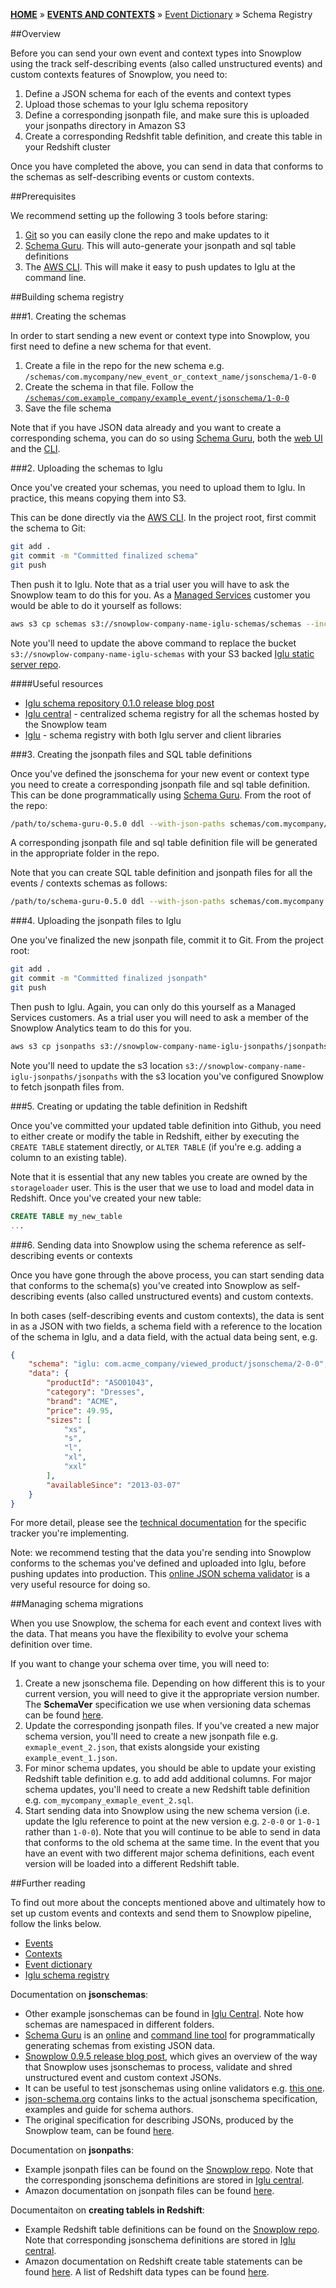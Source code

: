 [**HOME**](Home) » [**EVENTS AND CONTEXTS**](Events-and-Contexts) » [Event Dictionary](Event-dictionary) » Schema Registry

##Overview

Before you can send your own event and context types into Snowplow using the track self-describing events (also called unstructured events) and custom contexts features of Snowplow, you need to:

1. Define a JSON schema for each of the events and context types
2. Upload those schemas to your Iglu schema repository
3. Define a corresponding jsonpath file, and make sure this is uploaded your jsonpaths directory in Amazon S3
4. Create a corresponding Redshfit table definition, and create this table in your Redshift cluster

Once you have completed the above, you can send in data that conforms to the schemas as self-describing events or custom contexts.

##Prerequisites

We recommend setting up the following 3 tools before staring:

1. [Git](https://git-scm.com/downloads) so you can easily clone the repo and make updates to it
2. [Schema Guru](https://github.com/snowplow/schema-guru). This will auto-generate your jsonpath and sql table definitions
3. The [AWS CLI](https://aws.amazon.com/cli/). This will make it easy to push updates to Iglu at the command line.

##Building schema registry

###1. Creating the schemas

In order to start sending a new event or context type into Snowplow, you first need to define a new schema for that event.

1. Create a file in the repo for the new schema e.g. `/schemas/com.mycompany/new_event_or_context_name/jsonschema/1-0-0`
2. Create the schema in that file. Follow the [`/schemas/com.example_company/example_event/jsonschema/1-0-0`](https://github.com/snowplow/example-event-dictionary/blob/master/schemas/com.example_company/example_event/jsonschema/1-0-0)
3. Save the file schema

Note that if you have JSON data already and you want to create a corresponding schema, you can do so using [Schema Guru](https://github.com/snowplow/schema-guru), both the [web UI](http://schemaguru.snowplowanalytics.com/) and the [CLI](https://github.com/snowplow/schema-guru).

###2. Uploading the schemas to Iglu

Once you've created your schemas, you need to upload them to Iglu. In practice, this means copying them into S3.

This can be done directly via the [AWS CLI](http://aws.amazon.com/cli/). In the project root, first commit the schema to Git:

```sh
git add .
git commit -m "Committed finalized schema"
git push
```

Then push it to Iglu. Note that as a trial user you will have to ask the Snowplow team to do this for you. As a [Managed Services](http://snowplowanalytics.com/get-started/) customer you would be able to do it yourself as follows:

```sh
aws s3 cp schemas s3://snowplow-company-name-iglu-schemas/schemas --include "*" --recursive
```

Note you'll need to update the above command to replace the bucket `s3://snowplow-company-name-iglu-schemas` with your S3 backed [Iglu static server repo](https://github.com/snowplow/iglu/wiki/Static-repo-setup).

####Useful resources

- [Iglu schema repository 0.1.0 release blog post](http://snowplowanalytics.com/blog/2014/07/01/iglu-schema-repository-released/)
- [Iglu central](https://github.com/snowplow/iglu-central) - centralized schema registry for all the schemas hosted by the Snowplow team
- [Iglu](https://github.com/snowplow/iglu) - schema registry with both Iglu server and client libraries

###3. Creating the jsonpath files and SQL table definitions

Once you've defined the jsonschema for your new event or context type you need to create a corresponding jsonpath file and sql table definition. This can be done programmatically using [Schema Guru](https://github.com/snowplow/schema-guru). From the root of the repo:

```sh
/path/to/schema-guru-0.5.0 ddl --with-json-paths schemas/com.mycompany/new_event_or_context_name
```

A corresponding jsonpath file and sql table definition file will be generated in the appropriate folder in the repo.

Note that you can create SQL table definition and jsonpath files for all the events / contexts schemas as follows:

```sh
/path/to/schema-guru-0.5.0 ddl --with-json-paths schemas/com.mycompany
```

###4. Uploading the jsonpath files to Iglu

One you've finalized the new jsonpath file, commit it to Git. From the project root:

```sh
git add .
git commit -m "Committed finalized jsonpath"
git push
```

Then push to Iglu. Again, you can only do this yourself as a Managed Services customers. As a trial user you will need to ask a member of the Snowplow Analytics team to do this for you.

```sh
aws s3 cp jsonpaths s3://snowplow-company-name-iglu-jsonpaths/jsonpaths --include "*" --recursive
```

Note you'll need to update the s3 location `s3://snowplow-company-name-iglu-jsonpaths/jsonpaths` with the s3 location you've configured Snowplow to fetch jsonpath files from.

###5. Creating or updating the table definition in Redshift

Once you've committed your updated table definition into Github, you need to either create or modify the table in Redshift, either by executing the `CREATE TABLE` statement directly, or `ALTER TABLE` (if you're e.g. adding a column to an existing table).

Note that it is essential that any new tables you create are owned by the `storageloader` user. This is the user that we use to load and model data in Redshift. Once you've created your new table:

```sql
CREATE TABLE my_new_table
...
```

###6. Sending data into Snowplow using the schema reference as self-describing events or contexts

Once you have gone through the above process, you can start sending data that conforms to the schema(s) you've created into Snowplow as self-describing events (also called unstructured events) and custom contexts.

In both cases (self-describing events and custom contexts), the data is sent in as a JSON with two fields, a schema field with a reference to the location of the schema in Iglu, and a data field, with the actual data being sent, e.g.

```json
{
    "schema": "iglu: com.acme_company/viewed_product/jsonschema/2-0-0",
    "data": {
        "productId": "ASO01043",
        "category": "Dresses",
        "brand": "ACME",
        "price": 49.95,
        "sizes": [
            "xs",
            "s",
            "l",
            "xl",
            "xxl"
        ],
        "availableSince": "2013-03-07"
    }
}
```

For more detail, please see the [technical documentation](trackers) for the specific tracker you're implementing.

Note: we recommend testing that the data you're sending into Snowplow conforms to the schemas you've defined and uploaded into Iglu, before pushing updates into production. This [online JSON schema validator](http://jsonschemalint.com/draft4/) is a very useful resource for doing so.

##Managing schema migrations

When you use Snowplow, the schema for each event and context lives with the data. That means you have the flexibility to evolve your schema definition over time.

If you want to change your schema over time, you will need to:

1. Create a new jsonschema file. Depending on how different this is to your current version, you will need to give it the appropriate version number. The **SchemaVer** specification we use when versioning data schemas can be found [here](http://snowplowanalytics.com/blog/2014/05/13/introducing-schemaver-for-semantic-versioning-of-schemas/).
2. Update the corresponding jsonpath files. If you've created a new major schema version, you'll need to create a new jsonpath file e.g. `exmaple_event_2.json`, that exists alongside your existing `example_event_1.json`.
3. For minor schema updates, you should be able to update your existing Redshift table definition e.g. to add add additional columns. For major schema updates, you'll need to create a new Redshift table definition e.g. `com_mycompany_exmaple_event_2.sql`.
4. Start sending data into Snowplow using the new schema version (i.e. update the Iglu reference to point at the new version e.g. `2-0-0` or `1-0-1` rather than `1-0-0`). Note that you will continue to be able to send in data that conforms to the old schema at the same time. In the event that you have an event with two different major schema definitions, each event version will be loaded into a different Redshift table.

##Further reading

To find out more about the concepts mentioned above and ultimately how to set up custom events and contexts and send them to Snowplow pipeline, follow the links below.

- [Events](Events-overview)
- [Contexts](Contexts-overview)
- [Event dictionary](Event-dictionary)
- [Iglu schema registry](Iglu-registry)

Documentation on **jsonschemas**:

- Other example jsonschemas can be found in [Iglu Central](https://github.com/snowplow/iglu-central/tree/master/schemas). Note how schemas are namespaced in different folders.
- [Schema Guru](https://github.com/snowplow/schema-guru) is an [online](http://schemaguru.snowplowanalytics.com/) and [command line tool](https://github.com/snowplow/schema-guru) for programmatically generating schemas from existing JSON data.
- [Snowplow 0.9.5 release blog post](http://snowplowanalytics.com/blog/2014/07/09/snowplow-0.9.5-released-with-json-validation-shredding/), which gives an overview of the way that Snowplow uses jsonschemas to process, validate and shred unstructured event and custom context JSONs.
- It can be useful to test jsonschemas using online validators e.g. [this one](http://jsonschemalint.com/draft4/).
- [json-schema.org](http://json-schema.org/) contains links to the actual jsonschema specification, examples and guide for schema authors.
- The original specification for describing JSONs, produced by the Snowplow team, can be found [here](http://snowplowanalytics.com/blog/2014/05/15/introducing-self-describing-jsons/).

Documentation on **jsonpaths**:

- Example jsonpath files can be found on the [Snowplow repo](https://github.com/snowplow/snowplow/tree/master/4-storage/redshift-storage/jsonpaths). Note that the corresponding jsonschema definitions are stored in [Iglu central](https://github.com/snowplow/iglu-central/tree/master/schemas).
- Amazon documentation on jsonpath files can be found [here](http://docs.aws.amazon.com/redshift/latest/dg/copy-usage_notes-copy-from-json.html).

Documentaiton on **creating tablels in Redshift**:

- Example Redshift table definitions can be found on the [Snowplow repo](https://github.com/snowplow/snowplow/tree/master/4-storage/redshift-storage/sql). Note that corresponding jsonschema definitions are stored in [Iglu central](https://github.com/snowplow/iglu-central/tree/master/schemas).
- Amazon documentation on Redshift create table statements can be found [here](http://docs.aws.amazon.com/redshift/latest/dg/r_CREATE_TABLE_NEW.html). A list of Redshift data types can be found [here](http://docs.aws.amazon.com/redshift/latest/dg/c_Supported_data_types.html).